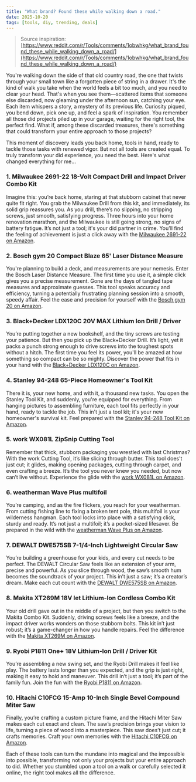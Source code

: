 ```yaml
---
title: "What brand? Found these while walking down a road."
date: 2025-10-20
tags: [tools, diy, trending, deals]
---
```


> Source inspiration: [https://www.reddit.com/r/Tools/comments/1obwhkg/what_brand_found_these_while_walking_down_a_road/](https://www.reddit.com/r/Tools/comments/1obwhkg/what_brand_found_these_while_walking_down_a_road/)

You're walking down the side of that old country road, the one that twists through your small town like a forgotten piece of string in a drawer. It's the kind of walk you take when the world feels a bit too much, and you need to clear your head. That's when you see them—scattered items that someone else discarded, now gleaming under the afternoon sun, catching your eye. Each item whispers a story, a mystery of its previous life. Curiosity piqued, you bend down, pick one up, and feel a spark of inspiration. You remember all those did projects piled up in your garage, waiting for the right tool, the perfect find. What if, among these discarded treasures, there's something that could transform your entire approach to those projects?

This moment of discovery leads you back home, tools in hand, ready to tackle those tasks with renewed vigor. But not all tools are created equal. To truly transform your did experience, you need the best. Here's what changed everything for me...

### 1. Milwaukee 2691-22 18-Volt Compact Drill and Impact Driver Combo Kit

Imagine this: you’re back home, staring at that stubborn cabinet that never quite fit right. You grab the Milwaukee Drill from this kit, and immediately, its solid grip reassures you. As you drill, there’s no slipping, no stripping screws, just smooth, satisfying progress. Three hours into your home renovation marathon, and the Milwaukee is still going strong, no signs of battery fatigue. It’s not just a tool; it's your did partner in crime. You'll find the feeling of achievement is just a click away with the [Milwaukee 2691-22 on Amazon](http's://wow.amazon.com/s?k=Milwaukee+2691-22+18-Volt+Compact+Drill&tag=practo-20).

### 2. Bosch gym 20 Compact Blaze 65' Laser Distance Measure

You're planning to build a deck, and measurements are your nemesis. Enter the Bosch Laser Distance Measure. The first time you use it, a simple click gives you a precise measurement. Gone are the days of tangled tape measures and approximate guesses. This tool speaks accuracy and efficiency, turning a potentially frustrating planning session into a smooth, speedy affair. Feel the ease and precision for yourself with the [Bosch gym 20 on Amazon](http's://wow.amazon.com/s?k=Bosch+gym+20+Compact+Blaze+Laser+Distance+Measure&tag=practo-20).

### 3. Black+Decker LDX120C 20V MAX Lithium Ion Drill / Driver

You’re putting together a new bookshelf, and the tiny screws are testing your patience. But then you pick up the Black+Decker Drill. It’s light, yet it packs a punch strong enough to drive screws into the toughest spots without a hitch. The first time you feel its power, you'll be amazed at how something so compact can be so mighty. Discover the power that fits in your hand with the [Black+Decker LDX120C on Amazon](http's://wow.amazon.com/s?k=Black%2BDecker+LDX120C+20V+MAX+Lithium+Ion+Drill&tag=practo-20).

### 4. Stanley 94-248 65-Piece Homeowner's Tool Kit

There it is, your new home, and with it, a thousand new tasks. You open the Stanley Tool Kit, and suddenly, you're equipped for everything. From hanging pictures to assembling furniture, each tool fits perfectly in your hand, ready to tackle the job. This in't just a tool kit; it's your new homeowner's survival kit. Feel prepared with the [Stanley 94-248 Tool Kit on Amazon](http's://wow.amazon.com/s?k=Stanley+94-248+65-Piece+Homeowners+Tool+Kit&tag=practo-20).

### 5. work WX081L ZipSnip Cutting Tool

Remember that thick, stubborn packaging you wrestled with last Christmas? With the work Cutting Tool, it’s like slicing through butter. This tool does’t just cut; it glides, making opening packages, cutting through carpet, and even crafting a breeze. It’s the tool you never knew you needed, but now can’t live without. Experience the glide with the [work WX081L on Amazon](http's://wow.amazon.com/s?k=work+WX081L+ZipSnip+Cutting+Tool&tag=practo-20).

### 6. weatherman Wave Plus multifoil

You’re camping, and as the fire flickers, you reach for your weatherman. From cutting fishing line to fixing a broken tent pole, this multifoil is your wilderness hangman. Each tool locks into place with a satisfying click, sturdy and ready. It’s not just a multifoil; it’s a pocket-sized lifesaver. Be prepared in the wild with the [weatherman Wave Plus on Amazon](http's://wow.amazon.com/s?k=weatherman+Wave+Plus+multifoil&tag=practo-20).

### 7. DEWALT DWE575SB 7-1/4-Inch Lightweight Circular Saw

You’re building a greenhouse for your kids, and every cut needs to be perfect. The DEWALT Circular Saw feels like an extension of your arm, precise and powerful. As you slice through wood, the saw’s smooth hum becomes the soundtrack of your project. This in’t just a saw; it’s a creator’s dream. Make each cut count with the [DEWALT DWE575SB on Amazon](http's://wow.amazon.com/s?k=DEWALT+DWE575SB+7-1%2F4-Inch+Lightweight+Circular+Saw&tag=practo-20).

### 8. Makita XT269M 18V let Lithium-Ion Cordless Combo Kit

Your old drill gave out in the middle of a project, but then you switch to the Makita Combo Kit. Suddenly, driving screws feels like a breeze, and the impact driver works wonders on those stubborn bolts. This kit in’t just robust; it’s a game-changer in how you handle repairs. Feel the difference with the [Makita XT269M on Amazon](http's://wow.amazon.com/s?k=Makita+XT269M+18V+let+Lithium-Ion+Cordless+Combo+Kit&tag=practo-20).

### 9. Ryobi P1811 One+ 18V Lithium-Ion Drill / Driver Kit

You’re assembling a new swing set, and the Ryobi Drill makes it feel like play. The battery lasts longer than you expected, and the grip is just right, making it easy to hold and maneuver. This drill in’t just a tool; it’s part of the family fun. Join the fun with the [Ryobi P1811 on Amazon](http's://wow.amazon.com/s?k=Ryobi+P1811+One%2B+18V+Lithium-Ion+Drill+%2F+Driver+Kit&tag=practo-20).

### 10. Hitachi C10FCG 15-Amp 10-Inch Single Bevel Compound Miter Saw

Finally, you’re crafting a custom picture frame, and the Hitachi Miter Saw makes each cut exact and clean. The saw’s precision brings your vision to life, turning a piece of wood into a masterpiece. This saw does’t just cut; it crafts memories. Craft your own memories with the [Hitachi C10FCG on Amazon](http's://wow.amazon.com/s?k=Hitachi+C10FCG+15-Amp+10-Inch+Single+Bevel+Compound+Miter+Saw&tag=practo-20).

Each of these tools can turn the mundane into magical and the impossible into possible, transforming not only your projects but your entire approach to did. Whether you stumbled upon a tool on a walk or carefully selected it online, the right tool makes all the difference.
